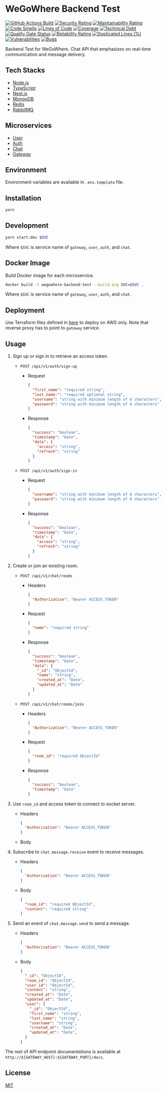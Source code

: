# WeGoWhere Backend Test

[![GitHub Actions Build](https://github.com/rafiandria23/wegowhere-backend-test/actions/workflows/ci.yaml/badge.svg)](https://github.com/rafiandria23/wegowhere-backend-test/actions/workflows/ci.yaml)
[![Security Rating](https://sonarcloud.io/api/project_badges/measure?project=rafiandria23_wegowhere-backend-test&metric=security_rating)](https://sonarcloud.io/summary/new_code?id=rafiandria23_wegowhere-backend-test)
[![Maintainability Rating](https://sonarcloud.io/api/project_badges/measure?project=rafiandria23_wegowhere-backend-test&metric=sqale_rating)](https://sonarcloud.io/summary/new_code?id=rafiandria23_wegowhere-backend-test)
[![Code Smells](https://sonarcloud.io/api/project_badges/measure?project=rafiandria23_wegowhere-backend-test&metric=code_smells)](https://sonarcloud.io/summary/new_code?id=rafiandria23_wegowhere-backend-test)
[![Lines of Code](https://sonarcloud.io/api/project_badges/measure?project=rafiandria23_wegowhere-backend-test&metric=ncloc)](https://sonarcloud.io/summary/new_code?id=rafiandria23_wegowhere-backend-test)
[![Coverage](https://sonarcloud.io/api/project_badges/measure?project=rafiandria23_wegowhere-backend-test&metric=coverage)](https://sonarcloud.io/summary/new_code?id=rafiandria23_wegowhere-backend-test)
[![Technical Debt](https://sonarcloud.io/api/project_badges/measure?project=rafiandria23_wegowhere-backend-test&metric=sqale_index)](https://sonarcloud.io/summary/new_code?id=rafiandria23_wegowhere-backend-test)
[![Quality Gate Status](https://sonarcloud.io/api/project_badges/measure?project=rafiandria23_wegowhere-backend-test&metric=alert_status)](https://sonarcloud.io/summary/new_code?id=rafiandria23_wegowhere-backend-test)
[![Reliability Rating](https://sonarcloud.io/api/project_badges/measure?project=rafiandria23_wegowhere-backend-test&metric=reliability_rating)](https://sonarcloud.io/summary/new_code?id=rafiandria23_wegowhere-backend-test)
[![Duplicated Lines (%)](https://sonarcloud.io/api/project_badges/measure?project=rafiandria23_wegowhere-backend-test&metric=duplicated_lines_density)](https://sonarcloud.io/summary/new_code?id=rafiandria23_wegowhere-backend-test)
[![Vulnerabilities](https://sonarcloud.io/api/project_badges/measure?project=rafiandria23_wegowhere-backend-test&metric=vulnerabilities)](https://sonarcloud.io/summary/new_code?id=rafiandria23_wegowhere-backend-test)
[![Bugs](https://sonarcloud.io/api/project_badges/measure?project=rafiandria23_wegowhere-backend-test&metric=bugs)](https://sonarcloud.io/summary/new_code?id=rafiandria23_wegowhere-backend-test)

Backend Test for WeGoWhere. Chat API that emphasizes on real-time communication and message delivery.

## Tech Stacks

- [Node.js](https://nodejs.org)
- [TypeScript](https://typescriptlang.org)
- [Nest.js](https://nestjs.com)
- [MongoDB](https://mongodb.com)
- [Redis](https://redis.io)
- [RabbitMQ](https://rabbitmq.com)

## Microservices

- [User](apps/user/)
- [Auth](apps/auth/)
- [Chat](apps/chat/)
- [Gateway](apps/gateway/)

## Environment

Environment variables are available in `.env.template` file.

## Installation

```zsh
yarn
```

## Development

```zsh
yarn start:dev $SVC
```

Where `$SVC` is service name of `gateway`, `user`, `auth`, and `chat`.

## Docker Image

Build Docker image for each microservice.

```zsh
docker build -t wegowhere-backend-test --build-arg SVC=$SVC .
```

Where `$SVC` is service name of `gateway`, `user`, `auth`, and `chat`.

## Deployment

Use Terraform files defined in [here](terraform/) to deploy on AWS only. Note that reverse proxy has to point to `gateway` service.

## Usage

1. Sign up or sign in to retrieve an access token.
    - `POST /api/v1/auth/sign-up`
      - Request

        ```json
        {
          "first_name": "required string",
          "last_name:": "required optional string",
          "username": "string with minimum length of 6 characters",
          "password": "string with minimum length of 6 characters"
        }
        ```

      - Response

        ```json
        {
          "success": "boolean",
          "timestamp": "Date",
          "data": {
            "access": "string",
            "refresh": "string"
          }
        }
        ```

    - `POST /api/v1/auth/sign-in`
      - Request

        ```json
        {
          "username": "string with minimum length of 6 characters",
          "password": "string with minimum length of 6 characters"
        }
        ```

      - Response

        ```json
        {
          "success": "boolean",
          "timestamp": "Date",
          "data": {
            "access": "string",
            "refresh": "string"
          }
        }
        ```

2. Create or join an existing room.
    - `POST /api/v1/chat/rooms`
      - Headers

        ```json
        {
          "Authorization": "Bearer ACCESS_TOKEN"
        }
        ```

      - Request

        ```json
        {
          "name": "required string"
        }
        ```

      - Response

        ```json
        {
          "success": "boolean",
          "timestamp": "Date",
          "data": {
            "_id": "ObjectId",
            "name": "string",
            "created_at": "Date",
            "updated_at": "Date"
          }
        }
        ```

    - `POST /api/v1/chat/rooms/join`
      - Headers

        ```json
        {
          "Authorization": "Bearer ACCESS_TOKEN"
        }
        ```

      - Request

        ```json
        {
          "room_id": "required ObjectId"
        }
        ```

      - Response

        ```json
        {
          "success": "boolean",
          "timestamp": "Date"
        }
        ```

3. Use `room_id` and access token to connect to socket server.
    - Headers

      ```json
      {
        "Authorization": "Bearer ACCESS_TOKEN"
      }
      ```

    - Body
4. Subscribe to `chat.message.receive` event to receive messages.
    - Headers

      ```json
      {
        "Authorization": "Bearer ACCESS_TOKEN"
      }
      ```

    - Body

      ```json
      {
        "room_id": "required ObjectId",
        "content": "required string"
      }
      ```

5. Send an event of `chat.message.send` to send a message.
    - Headers

      ```json
      {
        "Authorization": "Bearer ACCESS_TOKEN"
      }
      ```

    - Body

      ```json
      {
        "_id": "ObjectId",
        "room_id": "ObjectId",
        "user_id": "ObjectId",
        "content": "string",
        "created_at": "Date",
        "updated_at": "Date",
        "user": {
          "_id": "ObjectId",
          "first_name": "string",
          "last_name": "string",
          "username": "string",
          "created_at": "Date",
          "updated_at": "Date",
        }
      }
      ```

The rest of API endpoint documentations is available at `http://${GATEWAY_HOST}:${GATEWAY_PORT}/docs`.

## License

[MIT](LICENSE)
